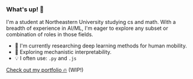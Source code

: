 ### What's up! 🤟

I'm a student at Northeastern University studying cs and math. With a breadth of experience in AI/ML, I'm eager to explore any subset or combination of roles in those fields. 

- 🔭 I'm currently researching deep learning methods for human mobility. 
- 🌱 Exploring mechanistic interpretability.
- 💡 I often use: ```.py``` and ```.js```

[Check out my portfolio 🔥](https://cadenjuang.me/) (WIP!)
